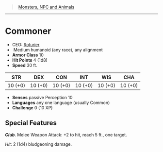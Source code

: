 ﻿---
!Monster
Family: MonsterVO
Type: humanoid (any race)
Size: Medium
Alignment: any alignment
ArmorClass: 10
HitPoints: 4 (1d8)
Speed: 30 ft.
Strength: 10 (+0)
Dexterity: 10 (+0)
Constitution: 10 (+0)
Intelligence: 10 (+0)
Wisdom: 10 (+0)
Charisma: 10 (+0)
Senses: passive Perception 10
Languages: any one language (usually Common)
Challenge: 0 (10 XP)
Id: monsters_vo.md#commoner
ParentLink: monsters_vo.md#monsters-npc-and-animals
Name: Commoner
ParentName: Monsters, NPC and Animals
NameLevel: 1
AltName: '[Roturier](hd_monsters_roturier.md)'
Attributes: {}
---
> [Monsters, NPC and Animals](srd_monsters.md)

---

# Commoner

- CEO: [Roturier](hd_monsters_roturier.md)
-  Medium humanoid (any race), any alignment
- **Armor Class** 10
- **Hit Points** 4 (1d8)
- **Speed** 30 ft.

|STR|DEX|CON|INT|WIS|CHA|
|---|---|---|---|---|---|
|10 (+0)|10 (+0)|10 (+0)|10 (+0)|10 (+0)|10 (+0)|

- **Senses** passive Perception 10
- **Languages** any one language (usually Common)
- **Challenge** 0 (10 XP)

## Special Features

**_Club_**. Melee Weapon Attack: +2 to hit, reach 5 ft., one target.

_Hit_: 2 (1d4) bludgeoning damage.

